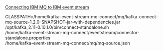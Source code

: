 

[Connecting IBM MQ to IBM event stream](https://cloud.ibm.com/docs/services/EventStreams?topic=eventstreams-mq_connector)


CLASSPATH=/home/kafka-event-stream-mq-connect/mq/kafka-connect-mq-source-1.2.0-SNAPSHOT-jar-with-dependencies.jar \
/opt/kafka_2.11-0.10.1.0/bin/connect-standalone.sh \
/home/kafka-event-stream-mq-connect/eventstream/connector-standalone.properties \
/home/kafka-event-stream-mq-connect/mq/mq-source.json